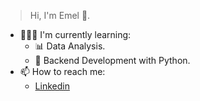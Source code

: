 > Hi, I'm Emel 👋.

- 🧑🏻‍💻 I'm currently learning:
  - 📊 Data Analysis.
  - 🐍 Backend Development with Python.
- 📫 How to reach me: 
  - [Linkedin](https://www.linkedin.com/in/emel-gulloso-m-166840224/)

<!--
**Emelgm/Emelgm** is a ✨ _special_ ✨ repository because its `README.md` (this file) appears on your GitHub profile.

Here are some ideas to get you started:

- 🔭 I’m currently working on ...
- 🌱 I’m currently learning ...
- 👯 I’m looking to collaborate on ...
- 🤔 I’m looking for help with ...
- 💬 Ask me about ...

- 😄 Pronouns: ...
- ⚡ Fun fact: ...
-->
